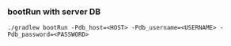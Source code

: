 ### bootRun with server DB

```
./gradlew bootRun -Pdb_host=<HOST> -Pdb_username=<USERNAME> -Pdb_password=<PASSWORD>
```

